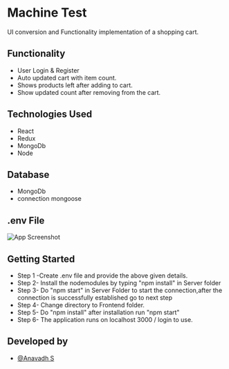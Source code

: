 
# Machine Test

UI conversion and Functionality implementation of a shopping cart.

## Functionality

 - User Login & Register
 - Auto updated cart with item count.
 - Shows products left after adding to cart.
 - Show updated count after removing from the cart. 


## Technologies Used


- React
- Redux
- MongoDb
- Node

## Database

- MongoDb
- connection mongoose




## .env File

![App Screenshot](https://i.ibb.co/GWZKvnr/env.png)


## Getting Started

- Step 1 -Create .env file and provide the above given details.
- Step 2- Install the nodemodules by typing "npm install" in Server folder
- Step 3- Do "npm start" in Server Folder to start the connection,after the connection is successfully established go to next step
- Step 4- Change directory to Frontend folder.
- Step 5- Do "npm install" after installation run "npm start"
- Step 6- The application runs on localhost 3000 / login to use.


## Developed by

- [@Anavadh S](https://github.com/ANAVADH)

